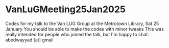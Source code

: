 # VanLuGMeeting25Jan2025
Codes for my talk to the Van LUG Group at the Metrotown Library, Sat 25 January
You should be able to make the codes with minor tweaks
This was really intended for people who joined the talk, but I'm happy to chat: abedwayyad [at] gmail 
